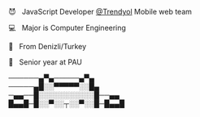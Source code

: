 <p> 😈 &nbsp JavaScript Developer <a href="https://www.trendyol.com" rel="noopener noreferrer" target="_blank">@Trendyol</a> Mobile web team </p>
<p> 💻 &nbsp Major is Computer Engineering </p>
<p> 🥳 &nbsp From Denizli/Turkey </p>
<p> 👻 &nbsp Senior year at PAU </p>
──────▄▀▄─────▄▀▄<br>
─────▄█░░▀▀▀▀▀░░█▄<br>
─▄▄──█░░░░░░░░░░░█──▄▄<br>
█▄▄█─█░░▀░░┬░░▀░░█─█▄▄█<br>
